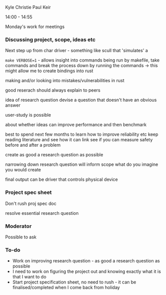 Kyle Christie 
Paul Keir

14:00 - 14:55

Monday's work for meetings

### Discussing project, scope, ideas etc
Next step up from char driver - something like scull that 'simulates' a 

`make VERBOSE=1` - allows insight into commands being run by makefile, take commands and break the process down by running the commands -> this might allow me to create bindings into rust

making and/or looking into mistakes/vulnerabilities in rust

good reserach should always explain to peers

idea of research question
devise a question that doesn't have an obvious answer

user-study is possible

about whether ideas can improve performance and then benchmark

best to spend next few months to learn how to improve reliability etc
keep reading literature and see how it can link
see if you can measure safety before and after a problem

create as good a research question as possible

narrowing down research question will inform scope
what do you imagine you would create

final output can be driver that controls physical device

### Project spec sheet
Don't rush proj spec doc

resolve essential research question

### Moderator
Possible to ask

### To-do
+ Work on improving research question - as good a research question as possible
+ I need to work on figuring the project out and knowing exactly what it is that I want to do
+ Start project specification sheet, no need to rush - it can be finalised/completed when I come back from holiday